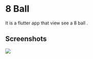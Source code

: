 # 8 Ball

It is a flutter app that view see a 8 ball .

## Screenshots

![](images/Untitledvideo.gif)
